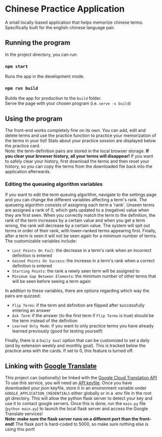 # Chinese Practice Application
A small locally-based application that helps memorize chinese terms. Specifically built for the english-chinese
language pair.

## Running the program
In the project directory, you can run:

### `npm start`
Runs the app in the development mode.

### `npm run build`
Builds the app for production to the `build` folder.\
Serve the page with your chosen program (i.e. `serve -s build`)

## Using the program
The front-end works completely fine on its own. You can add, edit and delete terms and use the practice function to
practice your memorization of the terms in your list! Stats about your practice session are displayed below the
practice card.\
Note: the term-definition pairs are stored in the local browser storage. **If you clear your browser history, all your 
terms will disappear!** If you want to safely clear your history, first download the terms and then reset your history,
so you can copy the terms from the downloaded file back into the application afterwards.

### Editing the queueing algorithm variables
If you want to edit the term queuing algorithm, navigate to the settings page and you can change the different variables
affecting a term's rank. The queueing algorithm consists of assigning each term a 'rank'. Unseen terms are assigned a 
rank of 0, which gets updated to a (negative) value when they are first seen. When you correctly match the term to the
definition, the rank of the term increases by a certain value and when you get a term wrong, the rank will decrease by
a certain value. The system will spit out terms in order of their rank, with lower-ranked terms appearing first.
Finally, after a term is seen it will not be seen again for a minimum number of terms. The customizable variables
include:
- `Lost Points On Fail`: the decrease in a term's rank when an incorrect definition is entered
- `Gained Points On Success`: the increase in a term's rank when a correct definition is entered
- `Starting Points`: the rank a newly seen term will be assigned to
- `Minimum Gap Between Elements`: the minimum number of other terms that will be seen before seeing a term again

In addition to these variables, there are options regarding which way the pairs are quizzed:
- `Flip Terms`: if the term and definition are flipped after successfully entering an answer
- `Ask Term`: if the answer (to the first term if `Flip Terms` is true) should be the term instead of the definition
- `Learned Only Mode`: if you want to only practice terms you have already learned previously (good for testing
  yourself)

Finally, there is a `Daily Goal` option that can be customized to set a daily (and by extension weekly and monthly
goal). This is tracked below the practice area with the cards. If set to 0, this feature is turned off.

## Linking with [Google Translate](https://translate.google.com/)
This project can (optionally) be linked with the [Google Cloud Translation API](https://cloud.google.com/translate)
To use this service, you will need an 
[API keyfile](https://cloud.google.com/translate/docs/setup#creating_service_accounts_and_keys). Once you have
downloaded your json keyfile, store it in an environment variable under `GOOGLE_APPLICATION_CREDENTIALS` either globally
or in a .env file in the root git directory. This will allow the python flask server to detect your key and use it to
contact google servers. Once this is done, run the `main.py` file (`python main.py`) to launch the local flask server
and access the Google Translate services!\
**Note: make sure the flask server runs on a different port than the front-end!** The flask port is hard-coded to 5000, 
so make sure nothing else is using this port!